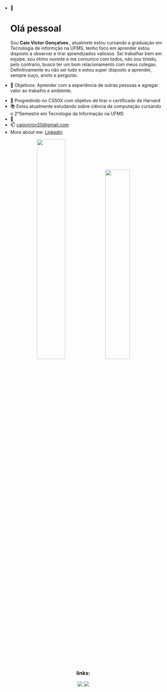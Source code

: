 - 👋 <h1> Olá pessoal</h1>
  Sou <strong>Caio Victor Gonçalves </strong>, atualmete estou cursando a graduação em Tecnologia de informção na UFMS, tenho foco em aprender estou disposto a observar e tirar aprendizados valiosos. Sei trabalhar bem em equipe, sou ótimo ouvinte e me comunico com todos, não sou tímido, pelo contrario, busco ter um bom relacionamento com meus colegas. Definitivamente eu não sei tudo e estou super disposto a aprender, sempre ouço, anoto e pergunto.
 
* 🎯 Objetivos: Aprender com a experiência de outras pessoas e agregar valor ao trabalho e ambiente.

- 📝 Progredindo no CS50X com objetivo de tirar o certificado de Harvard
- 📚 Estou atualmente estudando sobre ciência da computação cursando o 2°Semestre em Tecnologia da Informação na UFMS
- 🌱 
- 📫 <a href="mailto:caiovictor20@gmail.com">caiovictor20@gmail.com</a> 
- More about me: <a href="https://www.linkedin.com/in/caio-gon%C3%A7alves-288745a5/">Linkedin</a>
 
<div align="center">
  <img width="42%" src="https://github-readme-stats.vercel.app/api?username=Caiof13Dev&theme=dracula">
  <img width="39%" src="https://github-readme-stats.vercel.app/api/top-langs/?username=Caiof13Dev&layout=compact&theme=dracula">
  
 <div> 
  <h3>links:</h3>
  
   
  <a href="https://www.linkedin.com/in/caio-gon%C3%A7alves-288745a5/" target="_blank"><img src="https://img.shields.io/badge/-LinkedIn-%230077B5?style=for-the-badge&logo=linkedin&logoColor=white" target="_blank"></a>
  <a href = "mailto:caiovictor20@gmail.com"><img src="https://img.shields.io/badge/-Gmail-%23333?style=for-the-badge&logo=gmail&logoColor=white" target="_blank"></a>
  
  </div>
